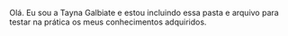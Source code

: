 Olá. Eu sou a Tayna Galbiate e estou incluindo essa pasta e arquivo para testar na prática os meus conhecimentos adquiridos.
